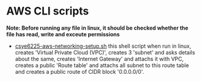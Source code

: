 # AWS CLI scripts

**Note: Before running any file in linux, it should be checked whether the file has read, write and exceute permissions**

* [csye6225-aws-networking-setup.sh](https://github.com/nitin-prince/csye6225-fall2018/blob/master/infrastructure/aws/cli/csye6225-aws-networking-setup.sh) this shell script when run in linux, creates 'Virtual Private Cloud (VPC)', creates 3 'subnet' and asks details about the same, creates 'Internet Gateway' and attachs it with VPC, creates a public 'Route table' and attachs all subnet to this route table and creates a public route of CIDR block '0.0.0.0/0'.

